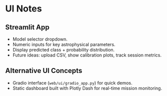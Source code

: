 # UI Notes

## Streamlit App
- Model selector dropdown.
- Numeric inputs for key astrophysical parameters.
- Display predicted class + probability distribution.
- Future ideas: upload CSV, show calibration plots, track session metrics.

## Alternative UI Concepts
- Gradio interface (`web/ui/gradio_app.py`) for quick demos.
- Static dashboard built with Plotly Dash for real-time mission monitoring.
